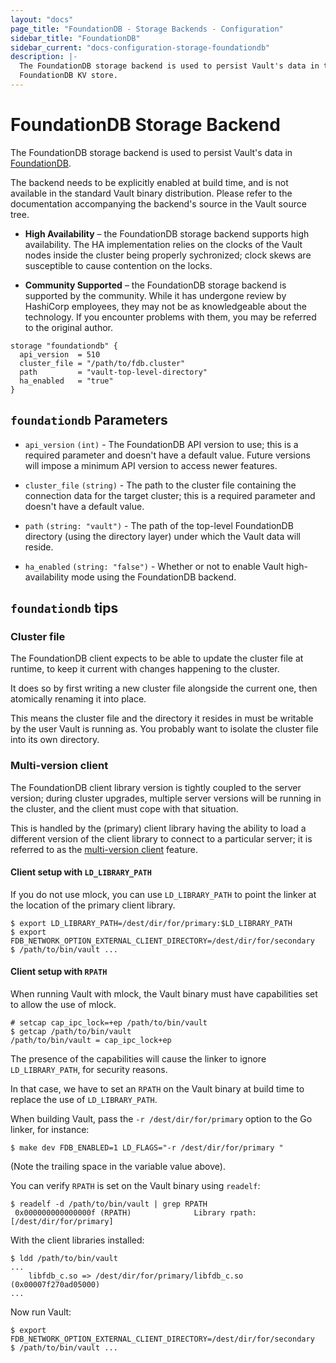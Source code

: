 ```yaml
---
layout: "docs"
page_title: "FoundationDB - Storage Backends - Configuration"
sidebar_title: "FoundationDB"
sidebar_current: "docs-configuration-storage-foundationdb"
description: |-
  The FoundationDB storage backend is used to persist Vault's data in the
  FoundationDB KV store.
---
```


# FoundationDB Storage Backend

The FoundationDB storage backend is used to persist Vault's data in
[FoundationDB][foundationdb].

The backend needs to be explicitly enabled at build time, and is not available
in the standard Vault binary distribution. Please refer to the documentation
accompanying the backend's source in the Vault source tree.

- **High Availability** – the FoundationDB storage backend supports high
  availability. The HA implementation relies on the clocks of the Vault
  nodes inside the cluster being properly sychronized; clock skews are
  susceptible to cause contention on the locks.

- **Community Supported** – the FoundationDB storage backend is supported
  by the community. While it has undergone review by HashiCorp employees,
  they may not be as knowledgeable about the technology. If you encounter
  problems with them, you may be referred to the original author.

```hcl
storage "foundationdb" {
  api_version  = 510
  cluster_file = "/path/to/fdb.cluster"
  path         = "vault-top-level-directory"
  ha_enabled   = "true"
}
```

## `foundationdb` Parameters

- `api_version` `(int)` - The FoundationDB API version to use; this is a
  required parameter and doesn't have a default value. Future versions will
  impose a minimum API version to access newer features.

- `cluster_file` `(string)` - The path to the cluster file containing the
  connection data for the target cluster; this is a required parameter and
  doesn't have a default value.

- `path` `(string: "vault")` - The path of the top-level FoundationDB directory
  (using the directory layer) under which the Vault data will reside.

- `ha_enabled` `(string: "false")` - Whether or not to enable Vault
  high-availability mode using the FoundationDB backend.

## `foundationdb` tips

### Cluster file

The FoundationDB client expects to be able to update the cluster file at
runtime, to keep it current with changes happening to the cluster.

It does so by first writing a new cluster file alongside the current one,
then atomically renaming it into place.

This means the cluster file and the directory it resides in must be writable
by the user Vault is running as. You probably want to isolate the cluster
file into its own directory.

### Multi-version client

The FoundationDB client library version is tightly coupled to the server
version; during cluster upgrades, multiple server versions will be running
in the cluster, and the client must cope with that situation.

This is handled by the (primary) client library having the ability to load
a different version of the client library to connect to a particular server;
it is referred to as the [multi-version client][multi-ver-client] feature.

#### Client setup with `LD_LIBRARY_PATH`

If you do not use mlock, you can use `LD_LIBRARY_PATH` to point the linker at
the location of the primary client library.

```
$ export LD_LIBRARY_PATH=/dest/dir/for/primary:$LD_LIBRARY_PATH
$ export FDB_NETWORK_OPTION_EXTERNAL_CLIENT_DIRECTORY=/dest/dir/for/secondary
$ /path/to/bin/vault ...
```

#### Client setup with `RPATH`

When running Vault with mlock, the Vault binary must have capabilities set to
allow the use of mlock.

```
# setcap cap_ipc_lock=+ep /path/to/bin/vault
$ getcap /path/to/bin/vault
/path/to/bin/vault = cap_ipc_lock+ep
```

The presence of the capabilities will cause the linker to ignore
`LD_LIBRARY_PATH`, for security reasons.

In that case, we have to set an `RPATH` on the Vault binary at build time
to replace the use of `LD_LIBRARY_PATH`.

When building Vault, pass the `-r /dest/dir/for/primary` option to the Go
linker, for instance:

```
$ make dev FDB_ENABLED=1 LD_FLAGS="-r /dest/dir/for/primary "
```

(Note the trailing space in the variable value above).

You can verify `RPATH` is set on the Vault binary using `readelf`:

```
$ readelf -d /path/to/bin/vault | grep RPATH
 0x000000000000000f (RPATH)              Library rpath: [/dest/dir/for/primary]
```

With the client libraries installed:

```
$ ldd /path/to/bin/vault
...
    libfdb_c.so => /dest/dir/for/primary/libfdb_c.so (0x00007f270ad05000)
...
```

Now run Vault:

```
$ export FDB_NETWORK_OPTION_EXTERNAL_CLIENT_DIRECTORY=/dest/dir/for/secondary
$ /path/to/bin/vault ...
```

[foundationdb]: https://www.foundationdb.org
[multi-ver-client]: https://apple.github.io/foundationdb/api-general.html#multi-version-client-api
